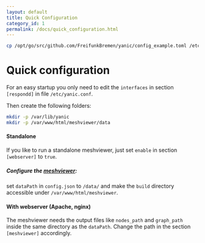 ```yaml
---
layout: default
title: Quick Configuration
category_id: 1
permalink: /docs/quick_configuration.html
---
```


```sh
cp /opt/go/src/github.com/FreifunkBremen/yanic/config_example.toml /etc/yanic.conf
```

# Quick configuration
For an easy startup you only need to edit the `interfaces` in section
`[respondd]` in file `/etc/yanic.conf`.  

Then create the following folders:
```sh
mkdir -p /var/lib/yanic
mkdir -p /var/www/html/meshviewer/data
```

#### Standalone
If you like to run a standalone meshviewer, just set `enable` in section
`[webserver]` to `true`.

##### Configure the [meshviewer](https://github.com/ffrgb/meshviewer):
set `dataPath` in `config.json` to `/data/` and make the `build` directory
accessible under `/var/www/html/meshviewer`.

#### With webserver (Apache, nginx)
The meshviewer needs the output files like `nodes_path` and `graph_path` inside
the same directory as the `dataPath`. Change the path in the section
`[meshviewer]` accordingly.
